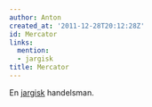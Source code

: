 ```yaml
---
author: Anton
created_at: '2011-12-28T20:12:28Z'
id: Mercator
links:
  mention:
  - jargisk
title: Mercator
---
```


En [jargisk] handelsman.

  [jargisk]: jargisk
